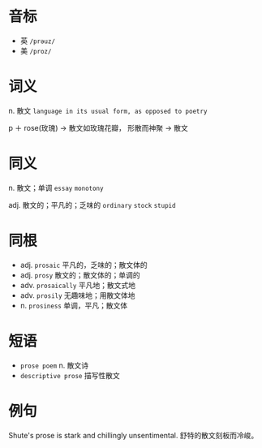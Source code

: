 # 音标

- 英 `/prəuz/`
- 美 `/proz/`

# 词义

n. 散文
`language in its usual form, as opposed to poetry`



p ＋ rose(玫瑰) → 散文如玫瑰花瓣， 形散而神聚 → 散文

# 同义

n. 散文；单调
`essay` `monotony`

adj. 散文的；平凡的；乏味的
`ordinary` `stock` `stupid`

# 同根

- adj. `prosaic` 平凡的，乏味的；散文体的
- adj. `prosy` 散文的；散文体的；单调的
- adv. `prosaically` 平凡地；散文式地
- adv. `prosily` 无趣味地；用散文体地
- n. `prosiness` 单调，平凡；散文体

# 短语

- `prose poem` n. 散文诗
- `descriptive prose` 描写性散文

# 例句

Shute's prose is stark and chillingly unsentimental.
舒特的散文刻板而冷峻。


